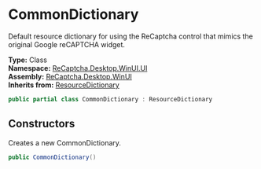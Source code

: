 # CommonDictionary
Default resource dictionary for using the ReCaptcha control that mimics the original Google reCAPTCHA widget.

**Type:** Class
<br />
**Namespace:** [ReCaptcha.Desktop.WinUI.UI](/ReCaptcha.Desktop/reference/recaptcha.desktop.winui/ui/)
<br />
**Assembly:** [ReCaptcha.Desktop.WinUI](/ReCaptcha.Desktop/reference/recaptcha.desktop.winui/)
<br />
**Inherits from:** [ResourceDictionary](https://learn.microsoft.com/windows/windows-app-sdk/api/winrt/microsoft.ui.xaml.resourcedictionary)

```cs
public partial class CommonDictionary : ResourceDictionary
```

## Constructors
Creates a new CommonDictionary.
```cs
public CommonDictionary()
```